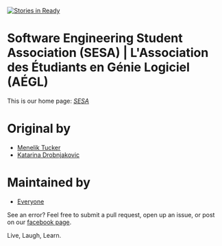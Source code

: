 [![Stories in Ready](https://badge.waffle.io/sesa-uottawa/uottawasesa.png?label=ready&title=Ready)](https://waffle.io/sesa-uottawa/uottawasesa)
# Software Engineering Student Association (SESA) | L'Association des Étudiants en Génie Logiciel (AÉGL)

This is our home page:
[*SESA*](http://uottawa-sesa.herokuapp.com/)

# Original by 

* [Menelik Tucker](http://meneliktucker.me/)
* [Katarina Drobnjakovic](http://katarina.rocks/)

# Maintained by 

* [Everyone](https://github.com/sesa-uottawa/uottawasesa/graphs/contributors)

See an error? Feel free to submit a pull request, open up an issue, or post on our [facebook page](https://www.facebook.com/groups/uOttawaSESA/).

Live,
Laugh, 
Learn.
